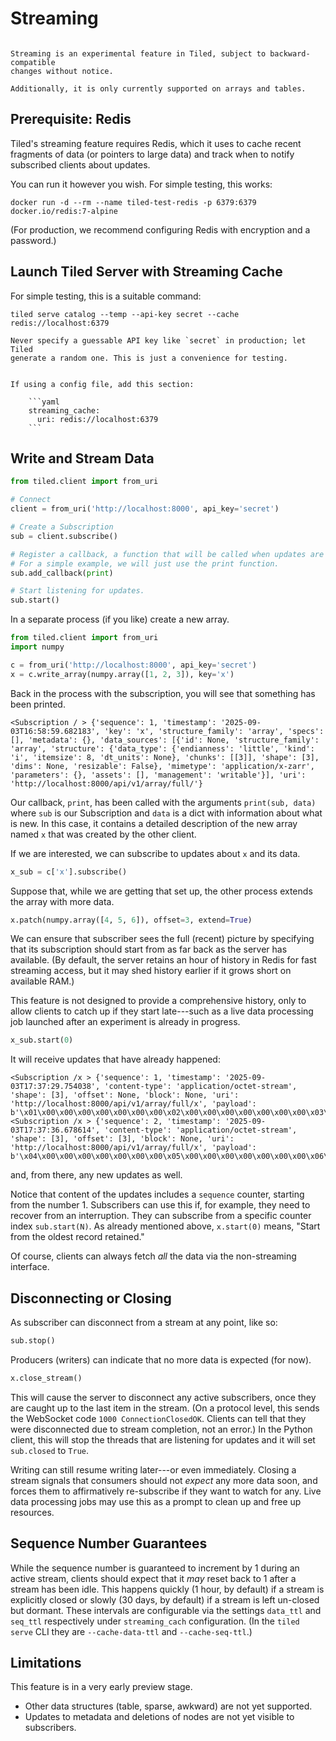# Streaming

```{warning}

Streaming is an experimental feature in Tiled, subject to backward-compatible
changes without notice.

Additionally, it is only currently supported on arrays and tables.

```

## Prerequisite: Redis

Tiled's streaming feature requires Redis, which it uses to cache
recent fragments of data (or pointers to large data) and track
when to notify subscribed clients about updates.

You can run it however you wish. For simple testing, this works:

```
docker run -d --rm --name tiled-test-redis -p 6379:6379 docker.io/redis:7-alpine
```

(For production, we recommend configuring Redis with encryption and a password.)

## Launch Tiled Server with Streaming Cache

For simple testing, this is a suitable command:

```
tiled serve catalog --temp --api-key secret --cache redis://localhost:6379
```

```{warning}
Never specify a guessable API key like `secret` in production; let Tiled
generate a random one. This is just a convenience for testing.
```

````{note}

If using a config file, add this section:

    ```yaml
    streaming_cache:
      uri: redis://localhost:6379
    ```
````

## Write and Stream Data

```py
from tiled.client import from_uri

# Connect
client = from_uri('http://localhost:8000', api_key='secret')

# Create a Subscription
sub = client.subscribe()

# Register a callback, a function that will be called when updates are received.
# For a simple example, we will just use the print function.
sub.add_callback(print)

# Start listening for updates.
sub.start()
```

In a separate process (if you like) create a new array.

```py
from tiled.client import from_uri
import numpy

c = from_uri('http://localhost:8000', api_key='secret')
x = c.write_array(numpy.array([1, 2, 3]), key='x')
```

Back in the process with the subscription, you will see that something has been
printed.

```none
<Subscription / > {'sequence': 1, 'timestamp': '2025-09-03T16:58:59.682183', 'key': 'x', 'structure_family': 'array', 'specs': [], 'metadata': {}, 'data_sources': [{'id': None, 'structure_family': 'array', 'structure': {'data_type': {'endianness': 'little', 'kind': 'i', 'itemsize': 8, 'dt_units': None}, 'chunks': [[3]], 'shape': [3], 'dims': None, 'resizable': False}, 'mimetype': 'application/x-zarr', 'parameters': {}, 'assets': [], 'management': 'writable'}], 'uri': 'http://localhost:8000/api/v1/array/full/'}
```

Our callback, `print`, has been called with the arguments `print(sub, data)`
where `sub` is our Subscription and `data` is a dict with information
about what is new. In this case, it contains a detailed description of the
new array named `x` that was created by the other client.

If we are interested, we can subscribe to updates about `x` and its data.

```py
x_sub = c['x'].subscribe()
```

Suppose that, while we are getting that set up, the other process extends the
array with more data.

```py
x.patch(numpy.array([4, 5, 6]), offset=3, extend=True)
```

We can ensure that subscriber sees the full (recent) picture by specifying that
its subscription should start from as far back as the server has available.
(By default, the server retains an hour of history in Redis for fast streaming
access, but it may shed history earlier if it grows short on available RAM.)

This feature is not designed to provide a comprehensive history, only to allow
clients to catch up if they start late---such as a live data processing job
launched after an experiment is already in progress.

```py
x_sub.start(0)
```

It will receive updates that have already happened:

```none
<Subscription /x > {'sequence': 1, 'timestamp': '2025-09-03T17:37:29.754038', 'content-type': 'application/octet-stream', 'shape': [3], 'offset': None, 'block': None, 'uri': 'http://localhost:8000/api/v1/array/full/x', 'payload': b'\x01\x00\x00\x00\x00\x00\x00\x00\x02\x00\x00\x00\x00\x00\x00\x00\x03\x00\x00\x00\x00\x00\x00\x00'}
<Subscription /x > {'sequence': 2, 'timestamp': '2025-09-03T17:37:36.678614', 'content-type': 'application/octet-stream', 'shape': [3], 'offset': [3], 'block': None, 'uri': 'http://localhost:8000/api/v1/array/full/x', 'payload': b'\x04\x00\x00\x00\x00\x00\x00\x00\x05\x00\x00\x00\x00\x00\x00\x00\x06\x00\x00\x00\x00\x00\x00\x00'}
```

and, from there, any new updates as well.

Notice that content of the updates includes a `sequence` counter, starting from
the number 1. Subscribers can use this if, for example, they need to recover
from an interruption. They can subscribe from a specific counter index `sub.start(N)`.
As already mentioned above, `x.start(0)` means, "Start from the oldest record retained."

Of course, clients can always fetch _all_ the data via the non-streaming
interface.

## Disconnecting or Closing

As subscriber can disconnect from a stream at any point, like so:

```py
sub.stop()
```

Producers (writers) can indicate that no more data is expected (for now).

```py
x.close_stream()
```

This will cause the server to disconnect any active subscribers, once
they are caught up to the last item in the stream. (On a protocol level,
this sends the WebSocket code `1000 ConnectionClosedOK`. Clients can tell
that they were disconnected due to stream completion, not an error.) In the
Python client, this will stop the threads that are listening for updates and
it will set `sub.closed` to `True`.

Writing can still resume writing later---or even immediately. Closing a stream
signals that consumers should not _expect_ any more data soon, and forces them
to affirmatively re-subscribe if they want to watch for any. Live data
processing jobs may use this as a prompt to clean up and free up resources.

## Sequence Number Guarantees

While the sequence number is guaranteed to increment by 1 during an active
stream, clients should expect that it _may_ reset back to 1 after a stream has
been idle. This happens quickly (1 hour, by default) if a stream is explicitly
closed or slowly (30 days, by default) if a stream is left un-closed but
dormant. These intervals are configurable via the settings `data_ttl` and
`seq_ttl` respectively under `streaming_cach` configuration.  (In the `tiled
serve` CLI they are `--cache-data-ttl` and `--cache-seq-ttl`.)

## Limitations

This feature is in a very early preview stage.

- Other data structures (table, sparse, awkward) are not yet supported.
- Updates to metadata and deletions of nodes are not yet visible to subscribers.

